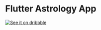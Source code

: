 # Flutter Astrology App


[![See it on dribbble](https://cdn.dribbble.com/users/898669/screenshots/10809407/media/0b908a89533869cf1dafa42ff8c0992b.png)](https://dribbble.com/huzeyfe)